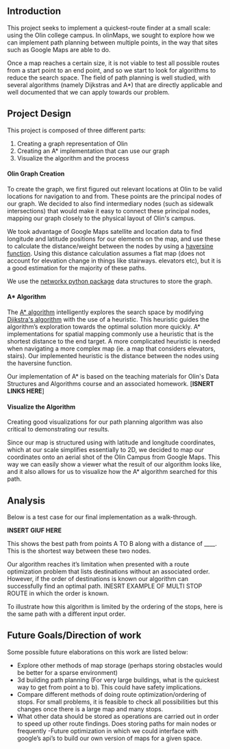 <!-- this report should detail background research, explain the final algorithm, and detail and interpret the results (similar to QMRI format)

Graded on:
1. Motivation: Start with an interesting and appropriate application area, question, or problem and provide motivation behind studying it.

2. Design: For theory-based, conduct a thorough and relevant literature review. For implementation-based, detail how the design process including any assumptions that are made and how relevant literature informs the process.

3. Analysis: For theory-based, provide a synthesis of the results of your literature review that highlights the overall landscape. For implementation-based, validate your program

4. Report: Present and communicate about your decisions and results in a clear and precise manner.


 -->

## Introduction
This project seeks to implement a quickest-route finder at a small scale: using the Olin college campus. In olinMaps, we sought to explore how we can implement path planning between multiple points, in the way that sites such as Google Maps are able to do.

Once a map reaches a certain size, it is not viable to test all possible routes from a start point to an end point, and so we start to look for algorithms to reduce the search space. The field of path planning is well studied, with several algorithms (namely Dijkstras and A*) that are directly applicable and well documented that we can apply towards our problem.



<!-- Path planning is also connected to more complex problems like route-optimization.

This gives us easy access to data as we are able to validate the paths we generate by walking them ourselves. -->


## Project Design
This project is composed of three different parts:
1. Creating a graph representation of Olin
2. Creating an A* implementation that can use our graph
3. Visualize the algorithm and the process


#### Olin Graph Creation

To create the graph, we first figured out relevant locations at Olin to be valid locations for navigation to and from. These points are the principal nodes of our graph. We decided to also find intermediary nodes (such as sidewalk intersections) that would make it easy to connect these principal nodes, mapping our graph closely to the physical layout of Olin's campus.

We took advantage of Google Maps satellite and location data to find longitude and latitude positions for our elements on the map, and use these to calculate the distance/weight between the nodes by using a [haversine function](https://pypi.org/project/haversine/). Using this distance calculation assumes a flat map (does not account for elevation change in things like stairways. elevators etc), but it is a good estimation for the majority of these paths.


We use the [networkx python package](https://networkx.org/) data structures to store the graph.


#### A* Algorithm
The [A* algorithm](https://en.wikipedia.org/wiki/A*_search_algorithm) intelligently explores the search space by modifying [Djikstra's algorithm](https://en.wikipedia.org/wiki/Dijkstra%27s_algorithm) with the use of a heuristic. This heuristic guides the algorithm’s exploration towards the optimal solution more quickly. A* implementations for spatial mapping commonly use a heuristic that is the shortest distance to the end target. A more complicated heuristic is needed when navigating a more complex map (ie. a map that considers elevators, stairs). Our implemented heuristic is the distance between the nodes using the haversine function.

<!-- We hope to expand this project into a more complicated map environment such that it could find optimal routes with things like stairwells and numbers of doors accounted for. -->

Our implementation of A* is based on the teaching materials for Olin's Data Structures and Algorithms course and an associated homework. [**ISNERT LINKS HERE**]


#### Visualize the Algorithm
Creating good visualizations for our path planning algorithm was also critical to demonstrating our results.
<!-- Maybe also demonstrating how the algorithm works. -->

Since our map is structured using with latitude and longitude coordinates, which at our scale simplifies essentially to 2D, we decided to map our coordinates onto an aerial shot of the Olin Campus from Google Maps. This way we can easily show a viewer what the result of our algorithm looks like, and it also allows for us to visualize how the A* algorithm searched for this path.




## Analysis
Below is a test case for our final implementation as a walk-through.

<!-- See link to jupyter notebook or whatever if we get it running here -->

**INSERT GIUF HERE![]()**

This shows the best path from points A TO B along with a distance of ____. This is the shortest way between these two nodes.
<!-- A more complex path such as ____ is shown below
INSET HERE -->

Our algorithm reaches it’s limitation when presented with a route optimization problem that lists destinations without an associated order. However, if the order of destinations is known our algorithm can successfully find an optimal path. INESRT EXAMPLE OF MULTI STOP ROUTE in which the order is known.

To illustrate how this algorithm is limited by the ordering of the stops, here is the same path with a different input order.

<!-- Need a section on validation -->



## Future Goals/Direction of work

Some possible future elaborations on this work are listed below:

- Explore other methods of map storage (perhaps storing obstacles would be better for a sparse environment)
- 3d building path planning (For very large buildings, what is the quickest way to get from point a to b). This could have safety implications.
- Compare different methods of doing route optimization/ordering of stops. For small problems, it is feasible to check all possibilities but this changes once there is a large map and many stops.
- What other data should be stored as operations are carried out in order to speed up other route findings. Does storing paths for main nodes or frequently
-Future optimization in which we could interface with google’s api’s to build our own version of maps for a given space.
